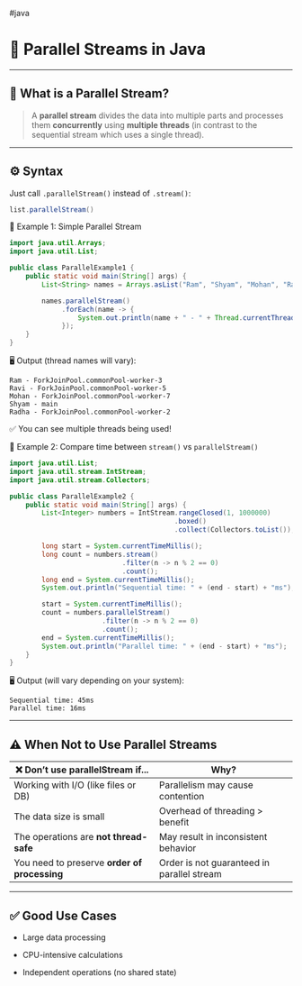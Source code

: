 #java 

# 🧵 Parallel Streams in Java

---

## 📌 What is a Parallel Stream?

> A **parallel stream** divides the data into multiple parts and processes them **concurrently** using **multiple threads** (in contrast to the sequential stream which uses a single thread).

---

## ⚙️ Syntax

Just call `.parallelStream()` instead of `.stream()`:
```java
list.parallelStream()
```

🧪 Example 1: Simple Parallel Stream

```java
import java.util.Arrays;
import java.util.List;

public class ParallelExample1 {
    public static void main(String[] args) {
        List<String> names = Arrays.asList("Ram", "Shyam", "Mohan", "Ravi", "Radha");

        names.parallelStream()
             .forEach(name -> {
                 System.out.println(name + " - " + Thread.currentThread().getName());
             });
    }
}
```

🖥️ Output (thread names will vary):
```
Ram - ForkJoinPool.commonPool-worker-3
Ravi - ForkJoinPool.commonPool-worker-5
Mohan - ForkJoinPool.commonPool-worker-7
Shyam - main
Radha - ForkJoinPool.commonPool-worker-2
```

✅ You can see multiple threads being used!

🧪 Example 2: Compare time between `stream()` vs `parallelStream()`

```java
import java.util.List;
import java.util.stream.IntStream;
import java.util.stream.Collectors;

public class ParallelExample2 {
    public static void main(String[] args) {
        List<Integer> numbers = IntStream.rangeClosed(1, 1000000)
                                         .boxed()
                                         .collect(Collectors.toList());

        long start = System.currentTimeMillis();
        long count = numbers.stream()
                            .filter(n -> n % 2 == 0)
                            .count();
        long end = System.currentTimeMillis();
        System.out.println("Sequential time: " + (end - start) + "ms");

        start = System.currentTimeMillis();
        count = numbers.parallelStream()
                       .filter(n -> n % 2 == 0)
                       .count();
        end = System.currentTimeMillis();
        System.out.println("Parallel time: " + (end - start) + "ms");
    }
}
```

🖥️ Output (will vary depending on your system):
```
Sequential time: 45ms
Parallel time: 16ms
```

---

## ⚠️ When **Not** to Use Parallel Streams

|❌ Don’t use parallelStream if...|Why?|
|---|---|
|Working with I/O (like files or DB)|Parallelism may cause contention|
|The data size is small|Overhead of threading > benefit|
|The operations are **not thread-safe**|May result in inconsistent behavior|
|You need to preserve **order of processing**|Order is not guaranteed in parallel stream|

---

## ✅ Good Use Cases

- Large data processing
    
- CPU-intensive calculations
    
- Independent operations (no shared state)
